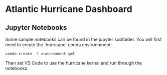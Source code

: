 # Atlantic Hurricane Dashboard

## Jupyter Notebooks

Some sample notebooks can be found in the jupyter subfolder. You will first need to create the 'hurricane' conda environmnent:

```
conda create -f environment.yml
```

Then set VS Code to use the hurricane kernal and run through the notebooks.
